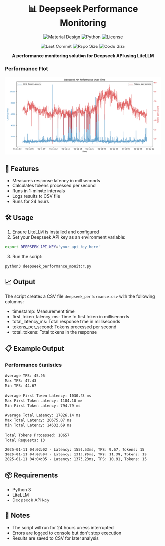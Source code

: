 <div align="center">
  <h1>📊 Deepseek Performance Monitoring</h1>
  
  <p>
    <img src="https://img.shields.io/badge/Material-Design-blue?style=flat&logo=material-design&logoColor=white" alt="Material Design">
    <img src="https://img.shields.io/badge/Python-3.8+-blue?style=flat&logo=python&logoColor=white" alt="Python">
    <img src="https://img.shields.io/badge/License-MIT-green?style=flat" alt="License">
  </p>
  
  <p>
    <img src="https://img.shields.io/github/last-commit/tom-doerr/llm_api_testing?style=flat&color=6200ea" alt="Last Commit">
    <img src="https://img.shields.io/github/repo-size/tom-doerr/llm_api_testing?style=flat&color=6200ea" alt="Repo Size">
    <img src="https://img.shields.io/github/languages/code-size/tom-doerr/llm_api_testing?style=flat&color=6200ea" alt="Code Size">
  </p>
  
  <p>
    <strong>A performance monitoring solution for Deepseek API using LiteLLM</strong>
  </p>
</div>

### Performance Plot
![Performance Plot](performance_results/performance_plot.png)

## 🚀 Features
- Measures response latency in milliseconds
- Calculates tokens processed per second
- Runs in 1-minute intervals
- Logs results to CSV file
- Runs for 24 hours

## 🛠️ Usage

1. Ensure LiteLLM is installed and configured
2. Set your Deepseek API key as an environment variable:
```bash
export DEEPSEEK_API_KEY='your_api_key_here'
```

3. Run the script:
```bash
python3 deepseek_performance_monitor.py
```

## 📈 Output

The script creates a CSV file `deepseek_performance.csv` with the following columns:
- timestamp: Measurement time
- first_token_latency_ms: Time to first token in milliseconds
- total_latency_ms: Total response time in milliseconds
- tokens_per_second: Tokens processed per second
- total_tokens: Total tokens in the response

## 📋 Example Output

### Performance Statistics
```plaintext
Average TPS: 45.96
Max TPS: 47.43
Min TPS: 44.67

Average First Token Latency: 1030.93 ms
Max First Token Latency: 1184.10 ms
Min First Token Latency: 794.79 ms

Average Total Latency: 17826.14 ms
Max Total Latency: 20675.07 ms
Min Total Latency: 14632.69 ms

Total Tokens Processed: 10657
Total Requests: 13
```
```
2025-01-11 04:02:02 - Latency: 1550.53ms, TPS: 9.67, Tokens: 15
2025-01-11 04:03:04 - Latency: 1317.85ms, TPS: 11.38, Tokens: 15
2025-01-11 04:04:05 - Latency: 1375.23ms, TPS: 10.91, Tokens: 15
```

## 📦 Requirements
- Python 3
- LiteLLM
- Deepseek API key

## 📝 Notes
- The script will run for 24 hours unless interrupted
- Errors are logged to console but don't stop execution
- Results are saved to CSV for later analysis
